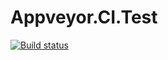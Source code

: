 # Appveyor.CI.Test
[![Build status](https://ci.appveyor.com/api/projects/status/2sa6i7rlo3vbs08x?svg=true)](https://ci.appveyor.com/project/OysteinBruin/appveyor-ci-test)
